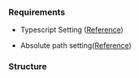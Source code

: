 ### Requirements

- Typescript Setting ([Reference](https://khalilstemmler.com/blogs/typescript/node-starter-project/))

- Absolute path setting([Reference](https://dev.to/larswaechter/path-aliases-with-typescript-in-nodejs-4353))

### Structure
